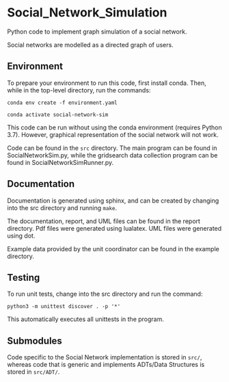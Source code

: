 # Social_Network_Simulation
Python code to implement graph simulation of a social network.

Social networks are modelled as a directed graph of users.

## Environment

To prepare your environment to run this code, first install conda.
Then, while in the top-level directory, run the commands:

```conda env create -f environment.yaml```

```conda activate social-network-sim```

This code can be run without using the conda environment (requires Python 3.7).
However, graphical representation of the social network will not work.

Code can be found in the ```src``` directory.
The main program can be found in SocialNetworkSim.py,
while the gridsearch data collection program can be found in
SocialNetworkSimRunner.py.

## Documentation

Documentation is generated using sphinx, and can be created by changing into the
src directory and running ```make```.

The documentation, report, and UML files can be found in the report directory.
Pdf files were generated using lualatex.
UML files were generated using dot.

Example data provided by the unit coordinator can be found in the example directory.

## Testing

To run unit tests, change into the src directory and run the command:

```python3 -m unittest discover . -p '*'```

This automatically executes all unittests in the program.

## Submodules
Code specific to the Social Network implementation is stored in ```src/```,
whereas code that is generic and implements ADTs/Data Structures 
is stored in ```src/ADT/```.
